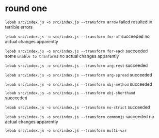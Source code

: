 # round one
`lebab src/index.js -o src/index.js --transform arrow`
  failed
  resulted in terrible errors

`lebab src/index.js -o src/index.js --transform for-of`
  succeeded
  no actual changes apparently

`lebab src/index.js -o src/index.js --transform for-each`
  succeeded
  some `unable to tranform`s
  no actual changes apparently

`lebab src/index.js -o src/index.js --transform arg-rest`
  succeeded

`lebab src/index.js -o src/index.js --transform arg-spread`
  succeeded

`lebab src/index.js -o src/index.js --transform obj-method`
  succeeded

`lebab src/index.js -o src/index.js --transform obj-shorthand`
  succeeded

`lebab src/index.js -o src/index.js --transform no-strict`
  succeeded

`lebab src/index.js -o src/index.js --transform commonjs`
  succeeded
  no actual changes apparently

`lebab src/index.js -o src/index.js --transform multi-var`


